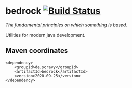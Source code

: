 # bedrock [![Build Status](https://travis-ci.org/scravy/bedrock.svg?branch=main)](https://travis-ci.org/scravy/bedrock)

*The fundamental principles on which something is based.*

Utilities for modern java development. 

## Maven coordinates

    <dependency>
        <groupId>de.scravy</groupId>
        <artifactId>bedrock</artifactId>
        <version>2020.09.25</version>
    </dependency>

